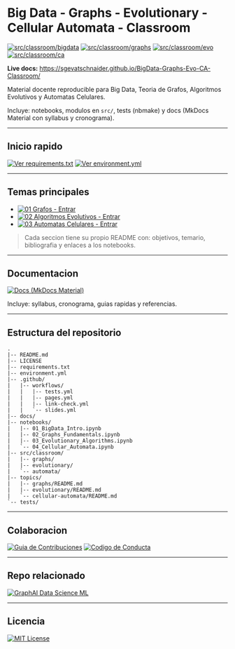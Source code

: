 # Big Data - Graphs - Evolutionary - Cellular Automata - Classroom

[![src/classroom/bigdata](https://img.shields.io/badge/src-bigdata-0366d6)](https://github.com/sgevatschnaider/BigData-Graphs-Evo-CA-Classroom/tree/main/src/classroom/bigdata)
[![src/classroom/graphs](https://img.shields.io/badge/src-graphs-0366d6)](https://github.com/sgevatschnaider/BigData-Graphs-Evo-CA-Classroom/tree/main/src/classroom/graphs)
[![src/classroom/evo](https://img.shields.io/badge/src-evo-0366d6)](https://github.com/sgevatschnaider/BigData-Graphs-Evo-CA-Classroom/tree/main/src/classroom/evo)
[![src/classroom/ca](https://img.shields.io/badge/src-ca-0366d6)](https://github.com/sgevatschnaider/BigData-Graphs-Evo-CA-Classroom/tree/main/src/classroom/ca)


**Live docs:** https://sgevatschnaider.github.io/BigData-Graphs-Evo-CA-Classroom/


Material docente reproducible para Big Data, Teoria de Grafos, Algoritmos Evolutivos y Automatas Celulares.

Incluye: notebooks, modulos en `src/`, tests (nbmake) y docs (MkDocs Material con syllabus y cronograma).

---

## Inicio rapido

[![Ver requirements.txt](https://img.shields.io/badge/Ver-requirements.txt-orange?logo=python)](requirements.txt)
[![Ver environment.yml](https://img.shields.io/badge/Ver-environment.yml-teal?logo=anaconda)](environment.yml)

---

## Temas principales

- [![01 Grafos - Entrar](https://img.shields.io/badge/01%20Grafos-Entrar-blue?logo=networkx)](topics/graphs/README.md)
- [![02 Algoritmos Evolutivos - Entrar](https://img.shields.io/badge/02%20Algoritmos%20Evolutivos-Entrar-green?logo=python)](topics/evolutionary/README.md)
- [![03 Automatas Celulares - Entrar](https://img.shields.io/badge/03%20Automatas%20Celulares-Entrar-yellow?logo=github)](topics/cellular-automata/README.md)

> Cada seccion tiene su propio README con: objetivos, temario, bibliografia y enlaces a los notebooks.

---

## Documentacion

[![Docs (MkDocs Material)](https://img.shields.io/badge/Ver%20Sitio-Docs%20(MkDocs%20Material)-blue?logo=readthedocs)](https://sgevatschnaider.github.io/BigData-Graphs-Evo-CA-Classroom/)

Incluye: syllabus, cronograma, guias rapidas y referencias.

---

## Estructura del repositorio

```text
.
|-- README.md
|-- LICENSE
|-- requirements.txt
|-- environment.yml
|-- .github/
|   |-- workflows/
|   |   |-- tests.yml
|   |   |-- pages.yml
|   |   |-- link-check.yml
|   |   `-- slides.yml
|-- docs/
|-- notebooks/
|   |-- 01_BigData_Intro.ipynb
|   |-- 02_Graphs_Fundamentals.ipynb
|   |-- 03_Evolutionary_Algorithms.ipynb
|   `-- 04_Cellular_Automata.ipynb
|-- src/classroom/
|   |-- graphs/
|   |-- evolutionary/
|   `-- automata/
|-- topics/
|   |-- graphs/README.md
|   |-- evolutionary/README.md
|   `-- cellular-automata/README.md
`-- tests/
````

---

## Colaboracion

[![Guia de Contribuciones](https://img.shields.io/badge/Guia-Contribuciones-purple?logo=github)](CONTRIBUTING.md)
[![Codigo de Conducta](https://img.shields.io/badge/Codigo-de%20Conducta-red?logo=github)](CODE_OF_CONDUCT.md)

---

## Repo relacionado

[![GraphAI Data Science ML](https://img.shields.io/badge/GraphAI-Data%20Science%20ML-blue?logo=github)](https://github.com/sgevatschnaider/GraphAI-Data-Science-ML/tree/main)

---

## Licencia

[![MIT License](https://img.shields.io/badge/Licencia-MIT-yellow.svg)](LICENSE)



